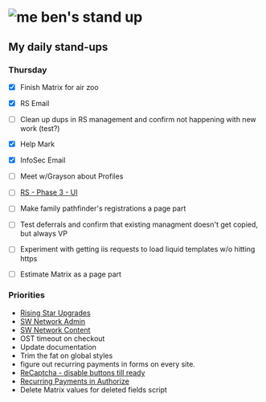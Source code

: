 # ![me](https://avatars2.githubusercontent.com/u/5232044?s=50&v=4) ben's stand up

## My daily stand-ups

### Thursday

- [X] Finish Matrix for air zoo
- [X] RS Email
- [ ] Clean up dups in RS management and confirm not happening with new work (test?)
- [X] Help Mark
- [X] InfoSec Email
- [ ] Meet w/Grayson about Profiles
- [ ] [RS - Phase 3 - UI](https://app.clickup.com/8537154/v/l/li/63072322?pr=12760709) 
- [ ] Make family pathfinder's registrations a page part
- [ ] Test deferrals and confirm that existing managment doesn't get copied, but always VP
- [ ] Experiment with getting iis requests to load liquid templates w/o hitting https
- [ ] Estimate Matrix as a page part


### Priorities 
    
- [Rising Star Upgrades](https://app.clickup.com/8537154/v/l/f/27554943?pr=12707202)
- [SW Network Admin](https://app.clickup.com/8537154/v/l/li/54890360?pr=12760709)
- [SW Network Content](https://app.clickup.com/8537154/v/l/li/54892353?pr=12760709)
- OST timeout on checkout
- Update documentation
- Trim the fat on global styles
- figure out recurring payments in forms on every site.
- [ReCaptcha - disable buttons till ready](https://projects.madebyspeak.com/#/tasks/17598281)
- [Recurring Payments in Authorize](https://projects.madebyspeak.com/#/tasks/16411534)
- Delete Matrix values for deleted fields script

